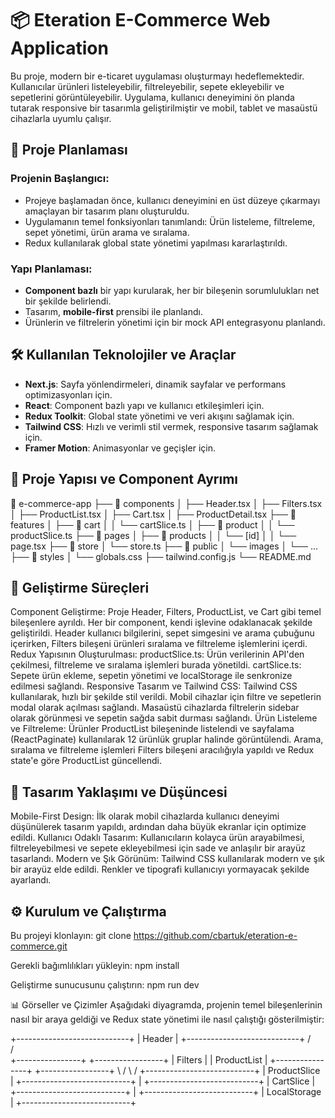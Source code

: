 # 📦 Eteration E-Commerce Web Application

Bu proje, modern bir e-ticaret uygulaması oluşturmayı hedeflemektedir. Kullanıcılar ürünleri listeleyebilir, filtreleyebilir, sepete ekleyebilir ve sepetlerini görüntüleyebilir. Uygulama, kullanıcı deneyimini ön planda tutarak responsive bir tasarımla geliştirilmiştir ve mobil, tablet ve masaüstü cihazlarla uyumlu çalışır.

## 📝 Proje Planlaması

### Projenin Başlangıcı:
- Projeye başlamadan önce, kullanıcı deneyimini en üst düzeye çıkarmayı amaçlayan bir tasarım planı oluşturuldu.
- Uygulamanın temel fonksiyonları tanımlandı: Ürün listeleme, filtreleme, sepet yönetimi, ürün arama ve sıralama.
- Redux kullanılarak global state yönetimi yapılması kararlaştırıldı.

### Yapı Planlaması:
- **Component bazlı** bir yapı kurularak, her bir bileşenin sorumlulukları net bir şekilde belirlendi.
- Tasarım, **mobile-first** prensibi ile planlandı.
- Ürünlerin ve filtrelerin yönetimi için bir mock API entegrasyonu planlandı.

## 🛠️ Kullanılan Teknolojiler ve Araçlar
- **Next.js**: Sayfa yönlendirmeleri, dinamik sayfalar ve performans optimizasyonları için.
- **React**: Component bazlı yapı ve kullanıcı etkileşimleri için.
- **Redux Toolkit**: Global state yönetimi ve veri akışını sağlamak için.
- **Tailwind CSS**: Hızlı ve verimli stil vermek, responsive tasarım sağlamak için.
- **Framer Motion**: Animasyonlar ve geçişler için.

## 📁 Proje Yapısı ve Component Ayrımı
📂 e-commerce-app
├── 📂 components
│   ├── Header.tsx
│   ├── Filters.tsx
│   ├── ProductList.tsx
│   ├── Cart.tsx
│   ├── ProductDetail.tsx
├── 📂 features
│   ├── 📂 cart
│   │   └── cartSlice.ts
│   ├── 📂 product
│   │   └── productSlice.ts
├── 📂 pages
│   ├── 📂 products
│   │   └── [id]
│   │       └── page.tsx
├── 📂 store
│   └── store.ts
├── 📂 public
│   └── images
│       └── ...
├── 📂 styles
│   └── globals.css
├── tailwind.config.js
└── README.md


## 🚀 Geliştirme Süreçleri
Component Geliştirme:
Proje Header, Filters, ProductList, ve Cart gibi temel bileşenlere ayrıldı.
Her bir component, kendi işlevine odaklanacak şekilde geliştirildi.
Header kullanıcı bilgilerini, sepet simgesini ve arama çubuğunu içerirken, Filters bileşeni ürünleri sıralama ve filtreleme işlemlerini içerdi.
Redux Yapısının Oluşturulması:
productSlice.ts: Ürün verilerinin API'den çekilmesi, filtreleme ve sıralama işlemleri burada yönetildi.
cartSlice.ts: Sepete ürün ekleme, sepetin yönetimi ve localStorage ile senkronize edilmesi sağlandı.
Responsive Tasarım ve Tailwind CSS:
Tailwind CSS kullanılarak, hızlı bir şekilde stil verildi.
Mobil cihazlar için filtre ve sepetlerin modal olarak açılması sağlandı.
Masaüstü cihazlarda filtrelerin sidebar olarak görünmesi ve sepetin sağda sabit durması sağlandı.
Ürün Listeleme ve Filtreleme:
Ürünler ProductList bileşeninde listelendi ve sayfalama (ReactPaginate) kullanılarak 12 ürünlük gruplar halinde görüntülendi.
Arama, sıralama ve filtreleme işlemleri Filters bileşeni aracılığıyla yapıldı ve Redux state'e göre ProductList güncellendi.

## 🎨 Tasarım Yaklaşımı ve Düşüncesi
Mobile-First Design: İlk olarak mobil cihazlarda kullanıcı deneyimi düşünülerek tasarım yapıldı, ardından daha büyük ekranlar için optimize edildi.
Kullanıcı Odaklı Tasarım: Kullanıcıların kolayca ürün arayabilmesi, filtreleyebilmesi ve sepete ekleyebilmesi için sade ve anlaşılır bir arayüz tasarlandı.
Modern ve Şık Görünüm: Tailwind CSS kullanılarak modern ve şık bir arayüz elde edildi. Renkler ve tipografi kullanıcıyı yormayacak şekilde ayarlandı.

## ⚙️ Kurulum ve Çalıştırma
Bu projeyi klonlayın:
git clone https://github.com/cbartuk/eteration-e-commerce.git

Gerekli bağımlılıkları yükleyin:
npm install

Geliştirme sunucusunu çalıştırın:
npm run dev


📊 Görseller ve Çizimler
Aşağıdaki diyagramda, projenin temel bileşenlerinin nasıl bir araya geldiği ve Redux state yönetimi ile nasıl çalıştığı gösterilmiştir:

+----------------------------+
|          Header            |
+----------------------------+
       /                \
      /                  \
+----------------+   +-----------------+
|    Filters     |   |   ProductList   |
+----------------+   +-----------------+
         \                /
          \              /
    +---------------------------+
    |       ProductSlice        |
    +---------------------------+
                  |
    +---------------------------+
    |         CartSlice         |
    +---------------------------+
                  |
    +---------------------------+
    |       LocalStorage        |
    +---------------------------+


